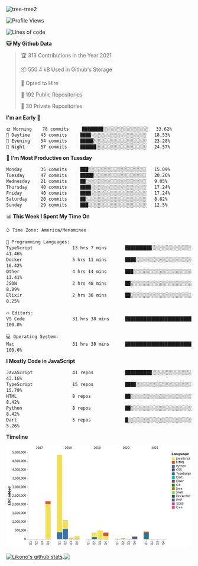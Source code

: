 ![tree-tree2](https://user-images.githubusercontent.com/15727947/99866266-688a6380-2b75-11eb-958b-273006b198d8.jpg)


<!--START_SECTION:waka-->
![Profile Views](http://img.shields.io/badge/Profile%20Views-5-blue)

![Lines of code](https://img.shields.io/badge/From%20Hello%20World%20I%27ve%20Written-10.3%20million%20lines%20of%20code-blue)

**🐱 My Github Data** 

> 🏆 313 Contributions in the Year 2021
 > 
> 📦 550.4 kB Used in Github's Storage 
 > 
> 💼 Opted to Hire
 > 
> 📜 192 Public Repositories 
 > 
> 🔑 30 Private Repositories  
 > 
**I'm an Early 🐤** 

```text
🌞 Morning    78 commits     ████████░░░░░░░░░░░░░░░░░   33.62% 
🌆 Daytime    43 commits     ████░░░░░░░░░░░░░░░░░░░░░   18.53% 
🌃 Evening    54 commits     █████░░░░░░░░░░░░░░░░░░░░   23.28% 
🌙 Night      57 commits     ██████░░░░░░░░░░░░░░░░░░░   24.57%

```
📅 **I'm Most Productive on Tuesday** 

```text
Monday       35 commits     ███░░░░░░░░░░░░░░░░░░░░░░   15.09% 
Tuesday      47 commits     █████░░░░░░░░░░░░░░░░░░░░   20.26% 
Wednesday    21 commits     ██░░░░░░░░░░░░░░░░░░░░░░░   9.05% 
Thursday     40 commits     ████░░░░░░░░░░░░░░░░░░░░░   17.24% 
Friday       40 commits     ████░░░░░░░░░░░░░░░░░░░░░   17.24% 
Saturday     20 commits     ██░░░░░░░░░░░░░░░░░░░░░░░   8.62% 
Sunday       29 commits     ███░░░░░░░░░░░░░░░░░░░░░░   12.5%

```


📊 **This Week I Spent My Time On** 

```text
⌚︎ Time Zone: America/Menominee

💬 Programming Languages: 
TypeScript               13 hrs 7 mins       ██████████░░░░░░░░░░░░░░░   41.46% 
Docker                   5 hrs 11 mins       ████░░░░░░░░░░░░░░░░░░░░░   16.42% 
Other                    4 hrs 14 mins       ███░░░░░░░░░░░░░░░░░░░░░░   13.41% 
JSON                     2 hrs 48 mins       ██░░░░░░░░░░░░░░░░░░░░░░░   8.89% 
Elixir                   2 hrs 36 mins       ██░░░░░░░░░░░░░░░░░░░░░░░   8.25%

🔥 Editors: 
VS Code                  31 hrs 38 mins      █████████████████████████   100.0%

💻 Operating System: 
Mac                      31 hrs 38 mins      █████████████████████████   100.0%

```

**I Mostly Code in JavaScript** 

```text
JavaScript               41 repos            ██████████░░░░░░░░░░░░░░░   43.16% 
TypeScript               15 repos            ████░░░░░░░░░░░░░░░░░░░░░   15.79% 
HTML                     8 repos             ██░░░░░░░░░░░░░░░░░░░░░░░   8.42% 
Python                   8 repos             ██░░░░░░░░░░░░░░░░░░░░░░░   8.42% 
Dart                     5 repos             █░░░░░░░░░░░░░░░░░░░░░░░░   5.26%

```


**Timeline**

![Chart not found](https://raw.githubusercontent.com/ianlikono/ianlikono/main/charts/bar_graph.png) 


<!--END_SECTION:waka-->


<a href="https://github.com/ianlikono">
  <img align="center" src="https://github-readme-stats.anuraghazra1.vercel.app/api?username=ianlikono&show_icons=true&include_all_commits=true&theme=material-palenight" alt="Likono's github stats" />
</a>
<a href="https://github.com/ianlikono">
  <img align="center" src="https://github-readme-stats.anuraghazra1.vercel.app/api/top-langs/?username=ianlikono&layout=compact&theme=material-palenight" />
</a>

